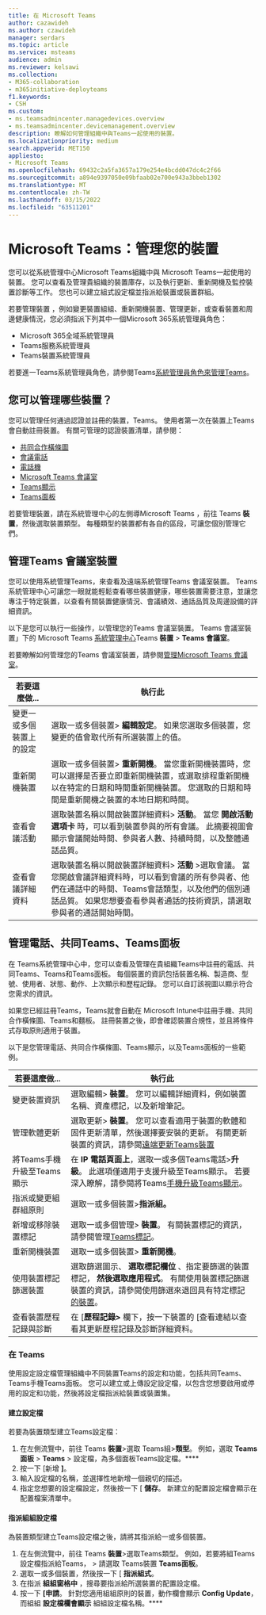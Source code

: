 ```yaml
---
title: 在 Microsoft Teams
author: cazawideh
ms.author: czawideh
manager: serdars
ms.topic: article
ms.service: msteams
audience: admin
ms.reviewer: kelsawi
ms.collection:
- M365-collaboration
- m365initiative-deployteams
f1.keywords:
- CSH
ms.custom:
- ms.teamsadmincenter.managedevices.overview
- ms.teamsadmincenter.devicemanagement.overview
description: 瞭解如何管理組織中與Teams一起使用的裝置。
ms.localizationpriority: medium
search.appverid: MET150
appliesto:
- Microsoft Teams
ms.openlocfilehash: 69432c2a5fa3657a179e254e4bcdd047dc4c2f66
ms.sourcegitcommit: a894e9397050e09bfaab02e700e943a3bbeb1302
ms.translationtype: MT
ms.contentlocale: zh-TW
ms.lasthandoff: 03/15/2022
ms.locfileid: "63511201"
---
```

# <a name="microsoft-teams-managing-your-devices"></a>Microsoft Teams：管理您的裝置 

您可以從系統管理中心Microsoft Teams組織中與 Microsoft Teams一起使用的裝置。 您可以查看及管理貴組織的裝置庫存，以及執行更新、重新開機及監控裝置診斷等工作。 您也可以建立組式設定檔並指派給裝置或裝置群組。

若要管理裝置 ，例如變更裝置組組、重新開機裝置、管理更新，或查看裝置和周邊健康情況，您必須指派下列其中一個Microsoft 365系統管理員角色：

- Microsoft 365全域系統管理員
- Teams服務系統管理員
- Teams裝置系統管理員

若要進一Teams系統管理員角色，請參閱Teams[系統管理員角色來管理Teams](../using-admin-roles.md)。

## <a name="what-devices-can-you-manage"></a>您可以管理哪些裝置？

您可以管理任何通過認證並註冊的裝置，Teams。 使用者第一次在裝置上Teams會自動註冊裝置。 有關可管理的認證裝置清單，請參閱：

- [共同合作橫條圖](https://www.microsoft.com/microsoft-365/microsoft-teams/across-devices/devices/category?devicetype=16)
- [會議電話](https://products.office.com/microsoft-teams/across-devices/devices/category?devicetype=73)
- [電話機](https://products.office.com/microsoft-teams/across-devices/devices/category?devicetype=34)
- [Microsoft Teams 會議室](https://www.microsoft.com/microsoft-365/microsoft-teams/across-devices/devices/category?devicetype=20)
- [Teams顯示](https://www.microsoft.com/microsoft-365/microsoft-teams/across-devices/devices/category?devicetype=34)
- [Teams面板](teams-panels.md)

若要管理裝置，請在系統管理中心的左側導Microsoft Teams [](https://admin.teams.microsoft.com)，前往 Teams **裝置**，然後選取裝置類型。 每種類型的裝置都有各自的區段，可讓您個別管理它們。

## <a name="manage-teams-rooms-devices"></a>管理Teams 會議室裝置

您可以使用系統管理Teams，來查看及遠端系統管理Teams 會議室裝置。 Teams系統管理中心可讓您一眼就能輕鬆查看哪些裝置健康，哪些裝置需要注意，並讓您專注于特定裝置，以查看有關裝置健康情況、會議績效、通話品質及周邊設備的詳細資訊。 

以下是您可以執行一些操作，以管理您的Teams 會議室裝置。 Teams 會議室裝置」下的 Microsoft Teams [系統管理中心](https://admin.teams.microsoft.com)Teams **裝置**  >  **Teams 會議室**。

若要瞭解如何管理您的Teams 會議室裝置，請參閱[管理Microsoft Teams 會議室](../rooms/rooms-manage.md)。

| 若要這麼做...                          | 執行此                                                                                                                                                                                                                                                                                                                                                                          |
|----------------------------------------|----------------------------------------------------------------------------------------------------------------------------------------------------------------------------------------------------------------------------------------------------------------------------------------------------------------------------------------------------------------------------------|
| 變更一或多個裝置上的設定 | 選取一或多個裝置> **編輯設定**。 如果您選取多個裝置，您變更的值會取代所有所選裝置上的值。                                                                                                                                                                                                                       |
| 重新開機裝置                        | 選取一或多個裝置> **重新開機**。 當您重新開機裝置時，您可以選擇是否要立即重新開機裝置，或選取排程重新開機以在特定的日期和時間重新開機裝置。 您選取的日期和時間是重新開機之裝置的本地日期和時間。                                                                                            |
| 查看會議活動                  | 選取裝置名稱以開啟裝置詳細資料> **活動**。 當您 **開啟活動選項卡** 時，可以看到裝置參與的所有會議。 此摘要視圖會顯示會議開始時間、參與者人數、持續時間，以及整體通話品質。                                                                                        |
| 查看會議詳細資料                   | 選取裝置名稱以開啟裝置詳細資料> **活動** >選取會議。 當您開啟會議詳細資料時，可以看到會議的所有參與者、他們在通話中的時間、Teams會話類型，以及他們的個別通話品質。 如果您想要查看參與者通話的技術資訊，請選取參與者的通話開始時間。 |

## <a name="manage-phones-collaboration-bars-teams-displays-and-teams-panels"></a>管理電話、共同Teams、Teams面板 

在 Teams系統管理中心中，您可以查看及管理在貴組織Teams中註冊的電話、共同Teams、Teams和Teams面板。 每個裝置的資訊包括裝置名稱、製造商、型號、使用者、狀態、動作、上次顯示和歷程記錄。 您可以自訂該視圖以顯示符合您需求的資訊。

如果您已經註冊Teams，Teams就會自動在 Microsoft Intune中註冊手機、共同合作橫條圖、Teams和麵板。 註冊裝置之後，即會確認裝置合規性，並且將條件式存取原則適用于裝置。

以下是您管理電話、共同合作橫條圖、Teams顯示，以及Teams面板的一些範例。  

| 若要這麼做...                           | 執行此                                                                                                                                                                                                                                                                                                      |
|-----------------------------------------|--------------------------------------------------------------------------------------------------------------------------------------------------------------------------------------------------------------------------------------------------------------------------------------------------------------|
| 變更裝置資訊               | 選取編輯> **裝置**。 您可以編輯詳細資料，例如裝置名稱、資產標記，以及新增筆記。                                                                                                                                                                                                              |
| 管理軟體更新                 | 選取更新> **裝置**。 您可以查看適用于裝置的軟體和固件更新清單，然後選擇要安裝的更新。 有關更新裝置的資訊，請參閱[遠端更新Teams裝置](remote-update.md)                                                          |
| 將Teams手機升級至Teams顯示  | 在 **IP 電話頁面上**，選取一或多個Teams電話>**升級**。 此選項僅適用于支援升級至Teams顯示。 若要深入瞭解，請參閱將Teams[手機升級Teams顯示](upgrade-phones-to-displays.md)。                                                      |
| 指派或變更組群組原則 | 選取一或多個裝置>**指派組。**                                                                                                                                                                                                                                                       |
| 新增或移除裝置標記               | 選取一或多個管理> **裝置**。 有關裝置標記的資訊，請參閱管理[Teams標記](manage-device-tags.md)。                                                                                                                                                                 |
| 重新開機裝置                         | 選取一或多個裝置> **重新開機**。                                                                                                                                                                                                                                                                    |
| 使用裝置標記篩選裝置        | 選取篩選圖示、 **選取標記欄位** 、指定要篩選的裝置標記， **然後選取應用程式**。 有關使用裝置標記篩選裝置的資訊，請參閱使用篩選來退回具有特定標記 [的裝置](manage-device-tags.md#use-filters-to-return-devices-with-a-specific-tag)。 |
| 查看裝置歷程記錄與診斷     | 在 [**歷程記錄>** 欄下，按一下裝置的 [查看連結以查看其更新歷程記錄及診斷詳細資料。                                                                                                                                                                                         |

### <a name="use-configuration-profiles-in-teams"></a>在 Teams

使用設定設定檔管理組織中不同裝置Teams的設定和功能，包括共同Teams、Teams手機Teams面板。 您可以建立或上傳設定設定檔，以包含您想要啟用或停用的設定和功能，然後將設定檔指派給裝置或裝置集。 

#### <a name="create-a-configuration-profile"></a>建立設定檔

若要為裝置類型建立Teams設定檔：

1. 在左側流覽中，前往 Teams **裝置**>選取 Teams組>**類型**。 例如，選取 **Teams面板**  >  **Teams**  >  設定檔，為多個面板Teams設定檔。****
2. 按一下 [新增 **]**。
3. 輸入設定檔的名稱，並選擇性地新增一個親切的描述。
4. 指定您想要的設定檔設定，然後按一下 [ **儲存**。
   新建立的配置設定檔會顯示在配置檔案清單中。

#### <a name="assign-a-configuration-profile"></a>指派組組設定檔
為裝置類型建立Teams設定檔之後，請將其指派給一或多個裝置。

1. 在左側流覽中，前往 Teams **裝置**>選取Teams類型。 例如，若要將組Teams設定檔指派給Teams，  >  請選取 Teams裝置 **Teams面板**。
2. 選取一或多個裝置，然後按一下 [ **指派組式**。  
3. 在指派 **組組窗格中** ，搜尋要指派給所選裝置的配置設定檔。
4. 按一下 **[申請**。
   針對您適用組組原則的裝置，動作欄會顯示 **Config Update**，而組組 **設定檔欄會顯示** 組組設定檔名稱。****
